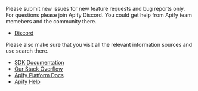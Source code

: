 Please submit new issues for new feature requests and bug reports only.
For questions please join Apify Discord. You could get help from Apify team memebers and the community there.

- [Discord](https://discord.gg/jyEM2PRvMU)

Please also make sure that you visit all the relevant information sources and use search there.

- [SDK Documentation](https://sdk.apify.com)
- [Our Stack Overflow](https://stackoverflow.com/tags/apify/)
- [Apify Platform Docs](https://docs.apify.com)
- [Apify Help](https://help.apify.com)
